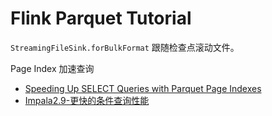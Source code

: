 # Flink Parquet Tutorial

`StreamingFileSink.forBulkFormat` 跟随检查点滚动文件。


Page Index 加速查询
+ [Speeding Up SELECT Queries with Parquet Page Indexes](https://blog.cloudera.com/speeding-up-select-queries-with-parquet-page-indexes/)
+ [Impala2.9-更快的条件查询性能](https://mp.weixin.qq.com/s/OeYxv9CYrTiH8ifS-lIYLA)
